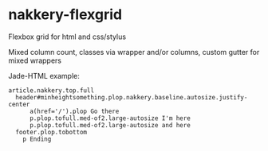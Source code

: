 # nakkery-flexgrid
Flexbox grid for html and css/stylus

Mixed column count, classes via wrapper and/or columns, custom gutter for mixed wrappers

Jade-HTML example:
```
article.nakkery.top.full
  header#minheightsomething.plop.nakkery.baseline.autosize.justify-center
      a(href='/').plop Go there
      p.plop.tofull.med-of2.large-autosize I'm here
      p.plop.tofull.med-of2.large-autosize and here
  footer.plop.tobottom
    p Ending
```
